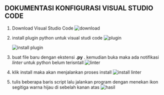 ## DOKUMENTASI KONFIGURASI VISUAL STUDIO CODE ##


1. Download Visual Studio Code
   ![download](https://github.com/iammansyursalim/dokumentasimagang/blob/master/01-01/01-02/01-01-04.PNG)

2. install plugin python untuk visual studi code
   ![plugin](https://github.com/iammansyursalim/dokumentasimagang/blob/master/01-01/01-02/01-01-02.PNG)

   ![install plugin](https://github.com/iammansyursalim/dokumentasimagang/blob/master/01-01/01-02/01-01-03.PNG)

3. buat file baru dengan ekstensi **.py** . kemudian buka maka ada notifikasi _linter_ untuk python belum terisntall
   ![linter](https://github.com/iammansyursalim/dokumentasimagang/blob/master/01-01/01-02/01-01-05.PNG)

4. klik install maka akan menjalankan proses install
   ![install linter](https://github.com/iammansyursalim/dokumentasimagang/blob/master/01-01/01-02/01-01-06.PNG)

5. tulis beberapa baris script lalu jalankan program dengan menekan ikon segitiga warna hijau di sebelah kanan atas
   ![hasil](https://github.com/iammansyursalim/dokumentasimagang/blob/master/01-01/01-02/01-01-07.PNG) 